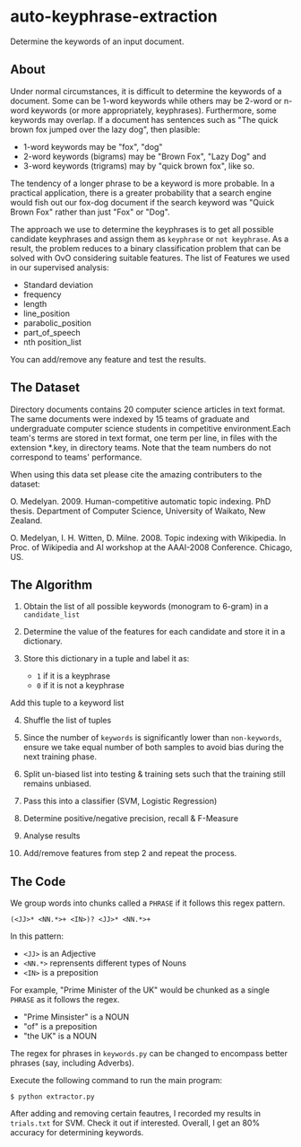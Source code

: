  # auto-keyphrase-extraction
Determine the keywords of an input document.

## About

Under normal circumstances, it is difficult to determine the keywords of a document. Some can be 1-word keywords while others may be 2-word or n-word keywords (or more appropriately, keyphrases). Furthermore, some keywords may overlap. If a document has sentences such as  "The quick brown fox jumped over the lazy dog", then plasible:
- 1-word keywords may be "fox", "dog"
- 2-word keywords (bigrams) may be "Brown Fox", "Lazy Dog" and
- 3-word keywords (trigrams) may by "quick brown fox", like so.

The tendency of a longer phrase to be a keyword is more probable. In a practical application, there is a greater probability that a search engine would fish out our fox-dog document if the search keyword was "Quick Brown Fox" rather than just "Fox" or "Dog".

The approach we use to determine the keyphrases is to get all possible candidate keyphrases and assign them as `keyphrase` or `not keyphrase`. As a result, the problem reduces to a binary classification problem that can be solved with OvO considering suitable features. The list of Features we used in our supervised analysis:

- Standard deviation
- frequency
- length
- line_position
- parabolic_position
- part_of_speech
- nth position_list

You can add/remove any feature and test the results.

## The Dataset

Directory documents contains 20 computer science articles in text format. The same documents were indexed by 15 teams of graduate and undergraduate computer science students in competitive environment.Each team's terms are stored in text format, one term per line, in files with the extension *.key, in directory teams. Note that the team numbers do not correspond to teams' performance.

When using this data set please cite the amazing contributers to the dataset:

O. Medelyan. 2009. Human-competitive automatic topic indexing. PhD thesis. Department of Computer Science, University of Waikato, New Zealand. 

O. Medelyan, I. H. Witten, D. Milne. 2008. Topic indexing with Wikipedia. In Proc. of Wikipedia and AI workshop at the AAAI-2008 Conference. Chicago, US.



## The Algorithm

1. Obtain the list of all possible keywords (monogram to 6-gram) in a `candidate_list`

2. Determine the value of the features for each candidate and store it in a dictionary. 

3. Store this dictionary in a tuple and label it as:
	- `1` if it is a keyphrase
	- `0` if it is not a keyphrase

Add this tuple to a keyword list

4. Shuffle the list of tuples 

5. Since the number of `keywords` is significantly lower than `non-keywords`, ensure we take equal number of both samples to avoid bias during the next training phase.

6. Split un-biased list into testing & training sets such that the training still remains unbiased.

7. Pass this into a classifier (SVM, Logistic Regression)

8. Determine positive/negative precision, recall & F-Measure

9. Analyse results

10. Add/remove features from step 2 and repeat the process.


## The Code

We group words into chunks called a `PHRASE` if it follows this regex pattern. 
```
(<JJ>* <NN.*>+ <IN>)? <JJ>* <NN.*>+
```
In this pattern:
- `<JJ>` is an Adjective
- `<NN.*>` reprensents different types of Nouns
- `<IN>` is a preposition

For example, "Prime Minister of the UK" would be chunked as a single `PHRASE` as it follows the regex. 
- "Prime Minsister" is a NOUN
- "of" is a preposition
- "the UK" is a NOUN

The regex for phrases in `keywords.py` can be changed to encompass better phrases (say, including Adverbs). 

Execute the following command to run the main program:

```
$ python extractor.py
```
After adding and removing certain feautres, I recorded my results in `trials.txt` for SVM. Check it out if interested.
Overall, I get an 80% accuracy for determining keywords. 

